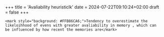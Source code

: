 +++
title = 'Avaliability heuristiclk'
date = 2024-07-22T09:10:24+02:00
draft = false
+++

    <mark style="background: #FFB86CA6;">Tendency to overestimate the likeloihhood of evens with greater avaliability in memory , which can be influenced by how recent the memories are</mark>

